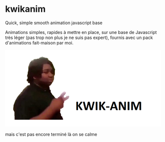# kwikanim
Quick, simple smooth animation javascript base

Animations simples, rapides à mettre en place, sur une base de Javascript très léger (pas trop non plus je ne suis pas expert), fournis avec un pack d'animations fait-maison par moi.

![Alt text](./kwikanim-logo.png "a title")

mais c'est pas encore terminé là on se calme
